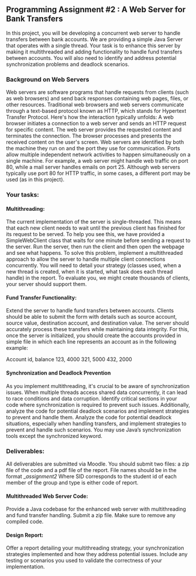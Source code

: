 ## Programming Assignment #2 : A Web Server for Bank Transfers

In this project, you will be developing a concurrent web server to handle transfers between bank accounts. We are providing a simple Java Server that operates with a single thread. Your task is to enhance this server by making it multithreaded and adding functionality to handle fund transfers between accounts. You will also need to identify and address potential synchronization problems and deadlock scenarios.


### Background on Web Servers

Web servers are software programs that handle requests from clients (such as web browsers) and send back responses containing web pages, files, or other resources. Traditional web browsers and web servers communicate through a text-based protocol known as HTTP, which stands for Hypertext Transfer Protocol. Here's how the interaction typically unfolds: A web browser initiates a connection to a web server and sends an HTTP request for specific content. The web server provides the requested content and terminates the connection. The browser processes and presents the received content on the user's screen.
Web servers are identified by both the machine they run on and the port they use for communication. Ports allow multiple independent network activities to happen simultaneously on a single machine. For example, a web server might handle web traffic on port 80, while a mail server handles emails on port 25.
Although web servers typically use port 80 for HTTP traffic, in some cases, a different port may be used (as in this project).

### Your tasks:

#### Multithreading:

The current implementation of the server is single-threaded. This means that each new client needs to wait until the previous client has finished for its request to be served. To help you see this, we have provided a SimpleWebClient class that waits for one minute before sending a request to the server. Run the server, then run the client and then open the webpage and see what happens.
To solve this problem, implement a multithreaded approach to allow the server to handle multiple client connections concurrently. You will need to detail your strategy (classes used, when a new thread is created, when it is started, what task does each thread handle) in the report.
To evaluate you, we might create thousands of clients, your server should support them.


#### Fund Transfer Functionality:

Extend the server to handle fund transfers between accounts. Clients should be able to submit the form with details such as source account, source value, destination account, and destination value. The server should accurately process these transfers while maintaining data integrity. For this, once the server is initialized, you should create the accounts provided in simple file in which each line represents an account as in the following example:

Account id, balance 
123, 4000 
321, 5000 
432, 2000


#### Synchronization and Deadlock Prevention

As you implement multithreading, it's crucial to be aware of synchronization issues. When multiple threads access shared data concurrently, it can lead to race conditions and data corruption. Identify critical sections in your code where synchronization is required to prevent such issues. Additionally, analyze the code for potential deadlock scenarios and implement strategies to prevent and handle them.
Analyze the code for potential deadlock situations, especially when handling transfers, and implement strategies to prevent and handle such scenarios.
You may use Java’s synchronization tools except the synchronized keyword.


### Deliverables:

All deliverables are submitted via Moodle. You should submit two files: a zip file of the code and a pdf file of the report. File names should be in the format <SID1>_<SID2>_assignment2_<type>
Where SID corresponds to the student id of each member of the group and type is either code of report.


#### Multithreaded Web Server Code: 
Provide a Java codebase for the enhanced web server with multithreading and fund transfer handling. Submit a zip file. Make sure to remove any compiled code.


#### Design Report: 
Offer a report detailing your multithreading strategy, your synchronization strategies implemented and how they address potential issues. Include any testing or scenarios you used to validate the correctness of your implementation.

